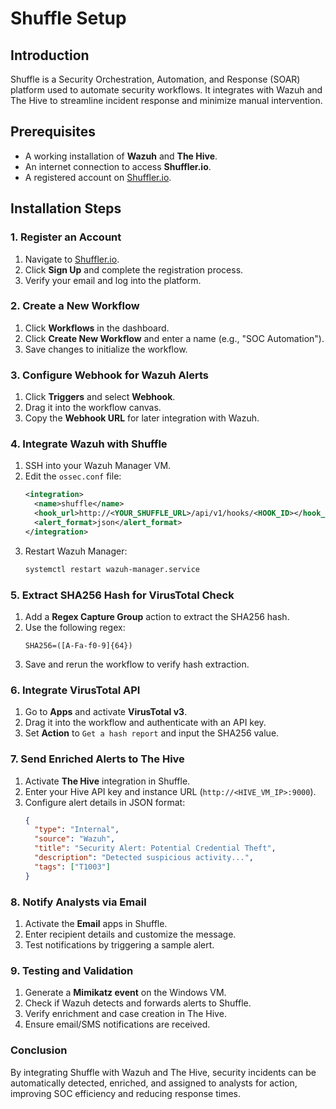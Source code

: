 # Shuffle Setup

## Introduction
Shuffle is a Security Orchestration, Automation, and Response (SOAR) platform used to automate security workflows. It integrates with Wazuh and The Hive to streamline incident response and minimize manual intervention.

## Prerequisites
- A working installation of **Wazuh** and **The Hive**.
- An internet connection to access **Shuffler.io**.
- A registered account on [Shuffler.io](https://shuffler.io/).

## Installation Steps

### 1. Register an Account
1. Navigate to [Shuffler.io](https://shuffler.io/).
2. Click **Sign Up** and complete the registration process.
3. Verify your email and log into the platform.

### 2. Create a New Workflow
1. Click **Workflows** in the dashboard.
2. Click **Create New Workflow** and enter a name (e.g., "SOC Automation").
3. Save changes to initialize the workflow.

### 3. Configure Webhook for Wazuh Alerts
1. Click **Triggers** and select **Webhook**.
2. Drag it into the workflow canvas.
3. Copy the **Webhook URL** for later integration with Wazuh.

### 4. Integrate Wazuh with Shuffle
1. SSH into your Wazuh Manager VM.
2. Edit the `ossec.conf` file:
   ```xml
   <integration>
     <name>shuffle</name>
     <hook_url>http://<YOUR_SHUFFLE_URL>/api/v1/hooks/<HOOK_ID></hook_url>
     <alert_format>json</alert_format>
   </integration>
   ```
3. Restart Wazuh Manager:
   ```bash
   systemctl restart wazuh-manager.service
   ```

### 5. Extract SHA256 Hash for VirusTotal Check
1. Add a **Regex Capture Group** action to extract the SHA256 hash.
2. Use the following regex:
   ```regex
   SHA256=([A-Fa-f0-9]{64})
   ```
3. Save and rerun the workflow to verify hash extraction.

### 6. Integrate VirusTotal API
1. Go to **Apps** and activate **VirusTotal v3**.
2. Drag it into the workflow and authenticate with an API key.
3. Set **Action** to `Get a hash report` and input the SHA256 value.

### 7. Send Enriched Alerts to The Hive
1. Activate **The Hive** integration in Shuffle.
2. Enter your Hive API key and instance URL (`http://<HIVE_VM_IP>:9000`).
3. Configure alert details in JSON format:
   ```json
   {
     "type": "Internal",
     "source": "Wazuh",
     "title": "Security Alert: Potential Credential Theft",
     "description": "Detected suspicious activity...",
     "tags": ["T1003"]
   }
   ```

### 8. Notify Analysts via Email
1. Activate the **Email** apps in Shuffle.
2. Enter recipient details and customize the message.
3. Test notifications by triggering a sample alert.

### 9. Testing and Validation
1. Generate a **Mimikatz event** on the Windows VM.
2. Check if Wazuh detects and forwards alerts to Shuffle.
3. Verify enrichment and case creation in The Hive.
4. Ensure email/SMS notifications are received.

### Conclusion
By integrating Shuffle with Wazuh and The Hive, security incidents can be automatically detected, enriched, and assigned to analysts for action, improving SOC efficiency and reducing response times.
